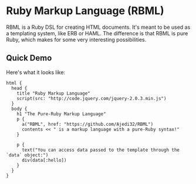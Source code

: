 Ruby Markup Language (RBML)
===========================

RBML is a Ruby DSL for creating HTML documents. It's meant to be used as a templating system, like
ERB or HAML. The difference is that RBML is pure Ruby, which makes for some very interesting
possibilities.

Quick Demo
----------

Here's what it looks like:

    html {
      head {
        title "Ruby Markup Language"
        script(src: "http://code.jquery.com/jquery-2.0.3.min.js")
      }
      body {
        h1 "The Pure-Ruby Markup Language"
        p {
          a("RBML", href: "https://github.com/Ajedi32/RBML")
          contents << " is a markup language with a pure-Ruby syntax!"
        }

        p {
          text("You can access data passed to the template through the `data` object:")
          div(data[:hello])
        }
      }
    }
